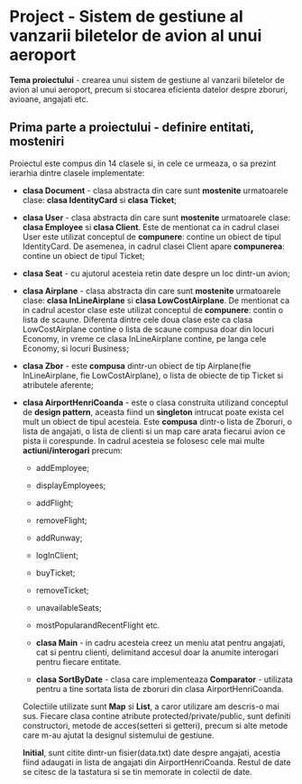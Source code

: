 # Project - Sistem de gestiune al vanzarii biletelor de avion al unui aeroport
**Tema proiectului** - crearea unui sistem de gestiune al vanzarii biletelor de avion al unui aeroport, precum si stocarea eficienta datelor despre zboruri, avioane, angajati etc.

## Prima parte a proiectului - definire entitati, mosteniri

Proiectul este compus din 14 clasele si, in cele ce urmeaza, o sa prezint ierarhia dintre clasele implementate:
- **clasa Document** - clasa abstracta din care sunt **mostenite** urmatoarele clase: **clasa IdentityCard** si **clasa Ticket**;

- **clasa User** -  clasa abstracta din care sunt **mostenite** urmatoarele clase: **clasa Employee** si **clasa Client**. Este de mentionat ca in cadrul clasei User este utilizat conceptul de **compunere**: contine un obiect de tipul IdentityCard. De asemenea, in cadrul clasei Client apare **compunerea**: contine un obiect de tipul Ticket;

- **clasa Seat** - cu ajutorul acesteia retin date despre un loc dintr-un avion;

- **clasa Airplane** - clasa abstracta din care sunt **mostenite** urmatoarele clase: **clasa InLineAirplane** si **clasa LowCostAirplane**. De mentionat ca in cadrul acestor clase este utilizat conceptul de **compunere**: contin o lista de scaune. Diferenta dintre cele doua clase este ca clasa LowCostAirplane contine o lista de scaune compusa doar din locuri Economy, in vreme ce clasa InLineAirplane contine, pe langa cele Economy, si locuri Business;

- **clasa Zbor** - este **compusa** dintr-un obiect de tip Airplane(fie InLineAirplane, fie LowCostAirplane), o lista de obiecte de tip Ticket si atributele aferente;

- **clasa AirportHenriCoanda** - este o clasa construita utilizand conceptul de **design pattern**, aceasta fiind un **singleton** intrucat poate exista cel mult un obiect de tipul acesteia. Este **compusa** dintr-o lista de Zboruri, o lista de angajati, o lista de clienti si un map care arata fiecarui avion ce pista ii corespunde. In cadrul acesteia se folosesc cele mai multe **actiuni/interogari** precum:
  - addEmployee;
  - displayEmployees;
  - addFlight;
  - removeFlight;
  - addRunway;
  - logInClient;
  - buyTicket;
  - removeTicket;
  - unavailableSeats;
  - mostPopularandRecentFlight etc.
  
  - **clasa Main** - in cadru acesteia creez un meniu atat pentru angajati, cat si pentru clienti, delimitand accesul doar la anumite interogari pentru fiecare entitate.
  
  - **clasa SortByDate** - clasa care implementeaza **Comparator<Flight>** - utilizata pentru a tine sortata lista de zboruri din clasa AirportHenriCoanda.
  
  Colectiile utilizate sunt **Map** si **List**, a caror utilizare am descris-o mai sus. Fiecare clasa contine atribute protected/private/public, sunt definiti constructori, metode de acces(setteri si getteri), precum si alte metode care m-au ajutat la designul sistemului de gestiune. 
  
  **Initial**, sunt citite dintr-un fisier(data.txt) date despre angajati, acestia fiind adaugati in lista de angajati din AirportHenriCoanda. Restul de date se citesc de la tastatura si se tin memorate in colectii de date.
